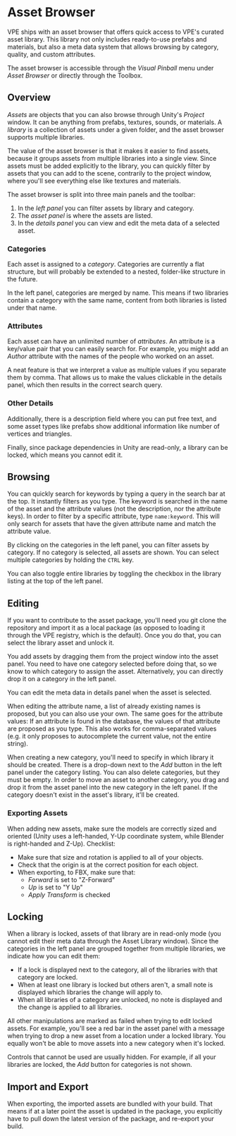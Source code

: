 ﻿# Asset Browser

VPE ships with an asset browser that offers quick access to VPE's curated asset library. This library not only includes ready-to-use prefabs and materials, but also a meta data system that allows browsing by category, quality, and custom attributes.

The asset browser is accessible through the *Visual Pinball* menu under *Asset Browser* or directly through the Toolbox.

## Overview

*Assets* are objects that you can also browse through Unity's *Project* window. It can be anything from prefabs, textures, sounds, or materials. A *library* is a collection of assets under a given folder, and the asset browser supports multiple libraries.

The value of the asset browser is that it makes it easier to find assets, because it groups assets from multiple libraries into a single view. Since assets must be added explicitly to the library, you can quickly filter by assets that you can add to the scene, contrarily to the project window, where you'll see everything else like textures and materials.

The asset browser is split into three main panels and the toolbar:

1. In the *left panel* you can filter assets by library and category.
2. The *asset panel* is where the assets are listed.
3. In the *details panel* you can view and edit the meta data of a selected asset.

### Categories 

Each asset is assigned to a *category*. Categories are currently a flat structure, but will probably be extended to a nested, folder-like structure in the future. 

In the left panel, categories are merged by name. This means if two libraries contain a category with the same name, content from both libraries is listed under that name.

### Attributes

Each asset can have an unlimited number of *attributes*. An attribute is a key/value pair that you can easily search for. For example, you might add an *Author* attribute with the names of the people who worked on an asset. 

A neat feature is that we interpret a value as multiple values if you separate them by comma. That allows us to make the values clickable in the details panel, which then results in the correct search query.

### Other Details

Additionally, there is a description field where you can put free text, and some asset types like prefabs show additional information like number of vertices and triangles.

Finally, since package dependencies in Unity are read-only, a library can be locked, which means you cannot edit it.

## Browsing

You can quickly search for keywords by typing a query in the search bar at the top. It instantly filters as you type. The keyword is searched in the name of the asset and the attribute values (not the description, nor the attribute keys). In order to filter by a specific attribute, type `name:keyword`. This will only search for assets that have the given attribute name and match the attribute value.

By clicking on the categories in the left panel, you can filter assets by category. If no category is selected, all assets are shown. You can select multiple categories by holding the `CTRL` key.

You can also toggle entire libraries by toggling the checkbox in the library listing at the top of the left panel.

## Editing

If you want to contribute to the asset package, you'll need you git clone the repository and import it as a local package (as opposed to loading it through the VPE registry, which is the default). Once you do that, you can select the library asset and unlock it.

You add assets by dragging them from the project window into the asset panel. You need to have one category selected before doing that, so we know to which category to assign the asset. Alternatively, you can directly drop it on a category in the left panel.

You can edit the meta data in details panel when the asset is selected. 

When editing the attribute name, a list of already existing names is proposed, but you can also use your own. The same goes for the attribute values: If an attribute is found in the database, the values of that attribute are proposed as you type. This also works for comma-separated values (e.g. it only proposes to autocomplete the current value, not the entire string).

When creating a new category, you'll need to specify in which library it should be created. There is a drop-down next to the *Add* button in the left panel under the category listing. You can also delete categories, but they must be empty. In order to move an asset to another category, you drag and drop it from the asset panel into the new category in the left panel. If the category doesn't exist in the asset's library, it'll be created.

### Exporting Assets

When adding new assets, make sure the models are correctly sized and oriented (Unity uses a left-handed, Y-Up coordinate system, while Blender is right-handed and Z-Up). Checklist:

- Make sure that size and rotation is applied to all of your objects.
- Check that the origin is at the correct position for each object.
- When exporting, to FBX, make sure that:
  - *Forward* is set to "Z-Forward"
  - *Up* is set to "Y Up"
  - *Apply Transform* is checked

## Locking

When a library is locked, assets of that library are in read-only mode (you cannot edit their meta data through the Asset Library window). Since the categories in the left panel are grouped together from multiple libraries, we indicate how you can edit them:

- If a lock is displayed next to the category, all of the libraries with that category are locked.
- When at least one library is locked but others aren't, a small note is displayed which libraries the change will apply to.
- When all libraries of a category are unlocked, no note is displayed and the change is applied to all libraries.

All other manipulations are marked as failed when trying to edit locked assets. For example, you'll see a red bar in the asset panel with a message when trying to drop a new asset from a location under a locked library. You equally won't be able to move assets into a new category when it's locked.

Controls that cannot be used are usually hidden. For example, if all your libraries are locked, the *Add* button for categories is not shown.

## Import and Export

When exporting, the imported assets are bundled with your build. That means if at a later point the asset is updated in the package, you explicitly have to pull down the latest version of the package, and re-export your build.


